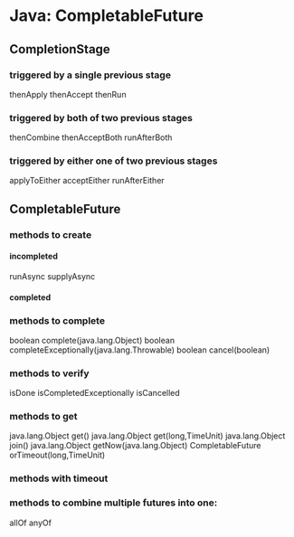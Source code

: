 # Java: CompletableFuture

## CompletionStage

### triggered by a single previous stage
thenApply
thenAccept
thenRun

### triggered by both of two previous stages
thenCombine
thenAcceptBoth
runAfterBoth

### triggered by either one of two previous stages
applyToEither
acceptEither
runAfterEither

## CompletableFuture

### methods to create

#### incompleted
runAsync
supplyAsync

#### completed

### methods to complete
boolean complete(java.lang.Object)
boolean completeExceptionally(java.lang.Throwable)
boolean cancel(boolean)

### methods to verify
isDone
isCompletedExceptionally
isCancelled

### methods to get
java.lang.Object get()
java.lang.Object get(long,TimeUnit)
java.lang.Object join()
java.lang.Object getNow(java.lang.Object)
CompletableFuture orTimeout(long,TimeUnit)

### methods with timeout

### methods to combine multiple futures into one: 
allOf 
anyOf